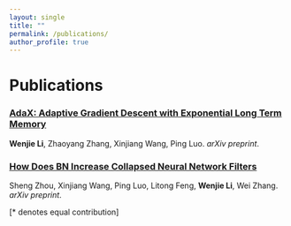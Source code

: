 ```yaml
---
layout: single
title: ""
permalink: /publications/
author_profile: true
---
```

# <i class="fa fa-fw fa-paste"></i> Publications #
### [AdaX: Adaptive Gradient Descent with Exponential Long Term Memory](https://williamlwj.github.io/About//publications/AdaX)

**Wenjie Li**, Zhaoyang Zhang, Xinjiang Wang, Ping Luo. 
_arXiv preprint_. 



### [How Does BN Increase Collapsed Neural Network Filters](https://williamlwj.github.io/About//publications/BN-collapse)

Sheng Zhou, Xinjiang Wang, Ping Luo, Litong Feng, **Wenjie Li**, Wei Zhang.
_arXiv preprint_. 

[* denotes equal contribution]
